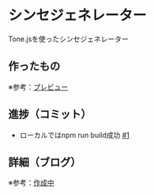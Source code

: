 # シンセジェネレーター

Tone.jsを使ったシンセジェネレーター

## 作ったもの

※参考：[プレビュー]()

## 進捗（コミット）

- ローカルではnpm run build成功 [#1](https://github.com/ryo-i/synth-generator/issues/1)

## 詳細（ブログ）

※参考：[作成中]()